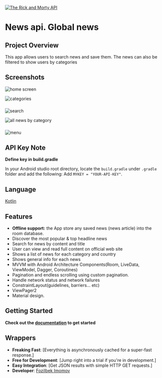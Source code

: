 [![The Rick and Morty API](https://newsapi.org/images/splash.png)](https://newsapi.org)

# News api. Global news

## Project Overview
This app allows users to search news and save them. The news can also be filtered to show users
by categories

## Screenshots

![home screen](https://github.com/FozilbekImomov/Newspaper/blob/master/image_2020-08-13_23-47-57.png)

![categories](https://github.com/FozilbekImomov/Newspaper/blob/master/Mask%20Group%2015.png)
### 
![search](https://github.com/FozilbekImomov/Newspaper/blob/master/Mask%20Group%2016.png)

![all news by category](https://github.com/FozilbekImomov/Newspaper/blob/master/Mask%20Group%2017.png)
### 
![menu](https://github.com/FozilbekImomov/Newspaper/blob/master/Mask%20Group%2018.png)



## API Key Note

**Define key in build.gradle**

In your Android studio root directory, locate the `build.gradle` under `.gradle` folder and add the following: 
Add `MYKEY = "YOUR-API-KEY"`.



## Language

[Kotlin](https://kotlinlang.org/)


## Features

*   **Offline support:** the App store any saved news (news article) into the room database.
*   Discover the most popular & top headline news
*   Search for news by content and title
*   User can view and read full content on official web site
*   Shows a list of news for each category and country
*   Shows general info for each news
*   MVVM with Android Architecture Components(Room, LiveData, ViewModel, Dagger, Coroutines)
*   Pagination and endless scrolling using custom pagination.
*   Handle network status and network failures
*   ConstraintLayout(guidelines, barriers... etc)
*   ViewPager2
*   Material design.

## Getting Started
**Check out the [documentation](https://newsapi.org/docs) to get started**

## Wrappers

- **Freaking Fast**:  [Everything is asynchronously cached for a super-fast response.]
- **Free for Development**: [Jump right into a trial if you're in development.]
- **Easy Integration**: [Get JSON results with simple HTTP GET requests.]
- **Developer**: [Fozilbek Imomov](fozilbekimomov@gmail.com) 


